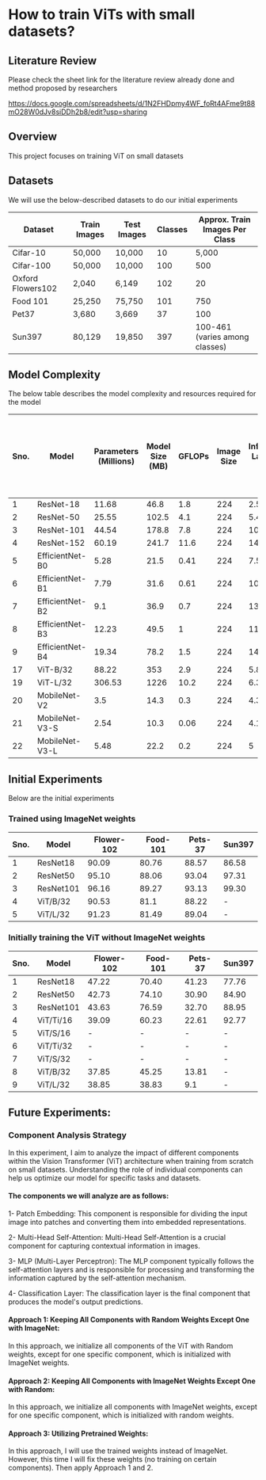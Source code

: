 
# How to train ViTs with small datasets?

## Literature Review

Please check the sheet link for the literature review already done and method proposed by researchers

https://docs.google.com/spreadsheets/d/1N2FHDpmy4WF_foRt4AFme9t88mO28W0dJv8siDDh2b8/edit?usp=sharing

## Overview

This project focuses on training ViT on small datasets

## Datasets

We will use the below-described datasets to do our initial experiments

| Dataset           | Train Images | Test Images | Classes | Approx. Train Images Per Class |
|-------------------|--------------|-------------|---------|--------------------------------|
| Cifar-10          | 50,000       | 10,000      | 10      | 5,000                          |
| Cifar-100         | 50,000       | 10,000      | 100     | 500                            |
| Oxford Flowers102 | 2,040        | 6,149       | 102     | 20                             |
| Food 101          | 25,250       | 75,750      | 101     | 750                            |
| Pet37             | 3,680        | 3,669       | 37      | 100                            |
| Sun397            | 80,129       | 19,850      | 397     | 100-461 (varies among classes) |


## Model Complexity

The below table describes the model complexity and resources required for the model 

| Sno. | Model           | Parameters (Millions) | Model Size (MB) | GFLOPs | Image Size | Inference Latency (ms) | GPU Memory Consumption for batch size 32 (MB) | Time to train 1 batch size of 32 (ms) |
|------|-----------------|-----------------------|-----------------|--------|------------|------------------------|--------------------------------------------|-------------------------------------|
| 1    | ResNet-18       | 11.68                 | 46.8            | 1.8    | 224        | 2.57                   | 2194                                       | 41                                  |
| 2    | ResNet-50       | 25.55                 | 102.5           | 4.1    | 224        | 5.47                   | 4624                                       | 123                                 |
| 3    | ResNet-101      | 44.54                 | 178.8           | 7.8    | 224        | 10.6                   | 6084                                       | 200                                 |
| 4    | ResNet-152      | 60.19                 | 241.7           | 11.6   | 224        | 14.4                   | 7866                                       | 285                                 |
| 5    | EfficientNet-B0 | 5.28                  | 21.5            | 0.41   | 224        | 7.51                   | 4254                                       | 74                                  |
| 6    | EfficientNet-B1 | 7.79                  | 31.6            | 0.61   | 224        | 10.27                  | 5398                                       | 105                                 |
| 7    | EfficientNet-B2 | 9.1                   | 36.9            | 0.7    | 224        | 13.49                  | 5570                                       | 111                                 |
| 8    | EfficientNet-B3 | 12.23                 | 49.5            | 1      | 224        | 11.39                  | 6876                                       | 143                                 |
| 9    | EfficientNet-B4 | 19.34                 | 78.2            | 1.5    | 224        | 14.34                  | 8760                                       | 195                                 |
| 17   | ViT-B/32        | 88.22                 | 353             | 2.9    | 224        | 5.8                    | 3714                                       | 112                                 |
| 19   | ViT-L/32        | 306.53                | 1226            | 10.2   | 224        | 6.3                    | 8774                                       | 350                                 |
| 20   | MobileNet-V2    | 3.5                   | 14.3            | 0.3    | 224        | 4.3                    | 3822                                       | 55                                  |
| 21   | MobileNet-V3-S  | 2.54                  | 10.3            | 0.06   | 224        | 4.1                    | 1718                                       | 21                                  |
| 22   | MobileNet-V3-L  | 5.48                  | 22.2            | 0.2    | 224        | 5                      | 2866                                       | 42                                  |




## Initial Experiments

Below are the initial experiments 

### Trained using ImageNet weights 

| Sno. | Model            | Flower-102 | Food-101 | Pets-37 | Sun397 |
| ---- | ---------------- | ---------- | -------- | ------- | ------ |
| 1    | ResNet18          | 90.09      | 80.76    | 88.57   | 86.58  |
| 2    | ResNet50          | 95.10      | 88.06    | 93.04   | 97.31  |
| 3    | ResNet101         | 96.16      | 89.27    | 93.13   | 99.30  |
| 4    | ViT/B/32          | 90.53      | 81.1     | 88.22   | -      |
| 5    | ViT/L/32          | 91.23      | 81.49    | 89.04   | -      |



### Initially training the ViT without ImageNet weights

| Sno. | Model         | Flower-102 | Food-101 | Pets-37 | Sun397 |
| ---- | ------------- | ---------- | -------- | ------- | ------ |
| 1    | ResNet18      | 47.22      | 70.40    | 41.23   | 77.76  |
| 2    | ResNet50      | 42.73      | 74.10    | 30.90   | 84.90  |
| 3    | ResNet101     | 43.63      | 76.59    | 32.70   | 88.95  |
| 4    | ViT/Ti/16     | 39.09      | 60.23    | 22.61   | 92.77  |
| 5    | ViT/S/16      | -          | -        | -       | -      |
| 6    | ViT/Ti/32      | -          | -        | -       | -      |
| 7    | ViT/S/32      | -          | -        | -       | -      |
| 8    | ViT/B/32      | 37.85      | 45.25    | 13.81   | -      |
| 9    | ViT/L/32      | 38.85      | 38.83    | 9.1     | -      |




## Future Experiments:

### Component Analysis Strategy

In this experiment, I aim to analyze the impact of different components within the Vision Transformer (ViT) architecture when training from scratch on small datasets. Understanding the role of individual components can help us optimize our model for specific tasks and datasets.

#### The components we will analyze are as follows:

1- Patch Embedding: This component is responsible for dividing the input image into patches and converting them into embedded representations.

2- Multi-Head Self-Attention: Multi-Head Self-Attention is a crucial component for capturing contextual information in images.

3- MLP (Multi-Layer Perceptron): The MLP component typically follows the self-attention layers and is responsible for processing and transforming the information captured by the self-attention mechanism.

4- Classification Layer: The classification layer is the final component that produces the model's output predictions.

#### Approach 1: Keeping All Components with Random Weights Except One with ImageNet:
In this approach, we initialize all components of the ViT with Random weights, except for one specific component, which is initialized with ImageNet weights.

#### Approach 2: Keeping All Components with ImageNet Weights Except One with Random:
In this approach, we initialize all components with ImageNet weights, except for one specific component, which is initialized with random weights.

#### Approach 3: Utilizing Pretrained Weights:
In this approach, I will use the trained weights instead of ImageNet. However, this time I will fix these weights (no training on certain components). Then apply Approach 1 and 2.


